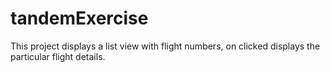 # tandemExercise

This project displays a list view with flight numbers, on clicked displays the particular flight details.